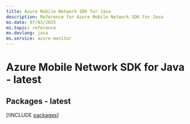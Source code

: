 ```yaml
---
title: Azure Mobile Network SDK for Java
description: Reference for Azure Mobile Network SDK for Java
ms.date: 07/03/2025
ms.topic: reference
ms.devlang: java
ms.service: azure-monitor
---
```

# Azure Mobile Network SDK for Java - latest
## Packages - latest
[!INCLUDE [packages](mobile-network-index.md)]